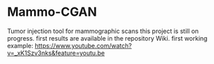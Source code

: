 # Mammo-CGAN
Tumor injection tool for mammographic scans
this project is still on progress. first results are available in the repository Wiki.
first working example: https://www.youtube.com/watch?v=_xK1Szv3nks&feature=youtu.be
